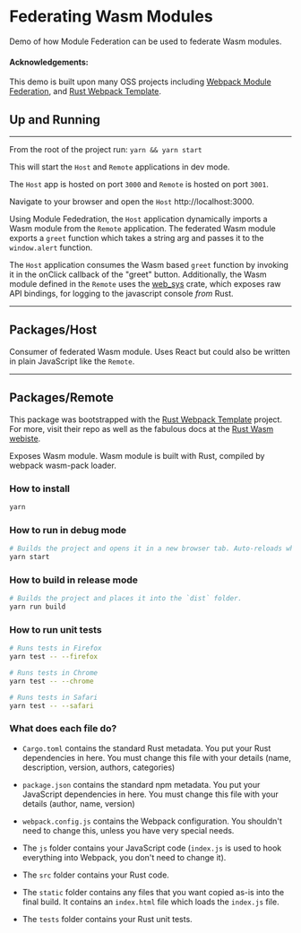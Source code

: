 # Federating Wasm Modules

Demo of how Module Federation can be used to federate Wasm modules.

#### Acknowledgements:

This demo is built upon many OSS projects including [Webpack Module Federation](https://webpack.js.org/concepts/module-federation/),
and [Rust Webpack Template](https://github.com/rustwasm/rust-webpack-template).

## Up and Running

---

From the root of the project run: `yarn && yarn start`

This will start the `Host` and `Remote` applications in dev mode.

The `Host` app is hosted on port `3000` and `Remote` is hosted on port `3001`.

Navigate to your browser and open the `Host` http://localhost:3000.

Using Module Fededration, the `Host` application dynamically imports a Wasm module from the `Remote` application. The federated Wasm module exports a `greet` function which takes a string arg and passes it to the `window.alert` function.

The `Host` application consumes the Wasm based `greet` function by invoking it in the onClick callback of the "greet" button. Additionally, the Wasm module defined in the `Remote` uses the [web_sys](https://rustwasm.github.io/wasm-bindgen/api/web_sys/) crate, which exposes raw API bindings, for logging to the javascript console _from_ Rust.

---

## Packages/Host

Consumer of federated Wasm module. Uses React but could also be written in plain JavaScript like the `Remote`.

---

## Packages/Remote

This package was bootstrapped with the [Rust Webpack Template](https://github.com/rustwasm/rust-webpack-template) project. For more, visit their repo as well as the fabulous docs at the [Rust Wasm webiste](https://rustwasm.github.io/docs/book/).

Exposes Wasm module. Wasm module is built with Rust, compiled by webpack wasm-pack loader.

### How to install

```sh
yarn
```

### How to run in debug mode

```sh
# Builds the project and opens it in a new browser tab. Auto-reloads when the project changes.
yarn start
```

### How to build in release mode

```sh
# Builds the project and places it into the `dist` folder.
yarn run build
```

### How to run unit tests

```sh
# Runs tests in Firefox
yarn test -- --firefox

# Runs tests in Chrome
yarn test -- --chrome

# Runs tests in Safari
yarn test -- --safari
```

### What does each file do?

- `Cargo.toml` contains the standard Rust metadata. You put your Rust dependencies in here. You must change this file with your details (name, description, version, authors, categories)

- `package.json` contains the standard npm metadata. You put your JavaScript dependencies in here. You must change this file with your details (author, name, version)

- `webpack.config.js` contains the Webpack configuration. You shouldn't need to change this, unless you have very special needs.

- The `js` folder contains your JavaScript code (`index.js` is used to hook everything into Webpack, you don't need to change it).

- The `src` folder contains your Rust code.

- The `static` folder contains any files that you want copied as-is into the final build. It contains an `index.html` file which loads the `index.js` file.

- The `tests` folder contains your Rust unit tests.

